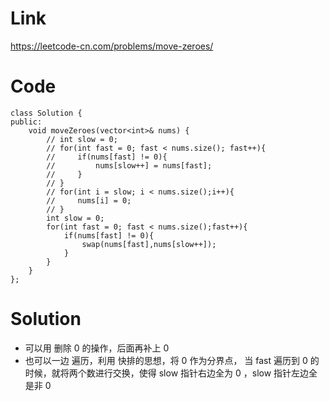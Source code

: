 # Link 
https://leetcode-cn.com/problems/move-zeroes/
# Code
    class Solution {
    public:
        void moveZeroes(vector<int>& nums) {
            // int slow = 0;
            // for(int fast = 0; fast < nums.size(); fast++){
            //     if(nums[fast] != 0){
            //         nums[slow++] = nums[fast];
            //     }
            // }
            // for(int i = slow; i < nums.size();i++){
            //     nums[i] = 0;
            // }
            int slow = 0;
            for(int fast = 0; fast < nums.size();fast++){
                if(nums[fast] != 0){
                    swap(nums[fast],nums[slow++]);
                }
            }
        }
    };
# Solution 
  * 可以用 删除 0 的操作，后面再补上 0
  * 也可以一边 遍历，利用 快排的思想，将 0 作为分界点， 当 fast 遍历到 0 的时候，就将两个数进行交换，使得 slow 指针右边全为 0 ，slow 指针左边全是非 0

